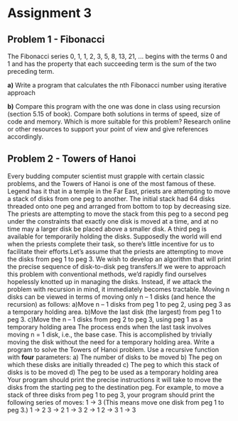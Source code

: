 # Assignment 3

## Problem 1 - Fibonacci
The Fibonacci series 0, 1, 1, 2, 3, 5, 8, 13, 21, ... begins with the terms 0 and 1 and has the property that each succeeding term is the sum of the two preceding term.

**a)** Write a program that calculates the nth Fibonacci number using iterative approach

**b)** Compare this program with the one was done in class using recursion (section 5.15 of book). Compare both solutions in terms of speed, size of code and memory. Which is more suitable for this problem? Research online or other resources to support your point of view and give references accordingly.

## Problem 2 - Towers of Hanoi
Every budding computer scientist must grapple with certain classic problems, and the Towers of Hanoi is one of the most famous of these. Legend has it that in a temple in the Far East, priests are attempting to move a stack of disks from one peg to another. The initial stack had 64 disks threaded onto one peg and arranged from bottom to top by decreasing size. The priests are attempting to move the stack from this peg to a second peg under the constraints that exactly one disk is moved at a time, and at no time may a larger disk be placed above a smaller disk. A third peg is available for temporarily holding the disks. Supposedly the world will end when the priests complete their task, so there’s little incentive for us to facilitate their efforts.Let’s assume that the priests are attempting to move the disks from peg 1 to peg 3. We wish to develop an algorithm that will print the precise sequence of disk-to-disk peg transfers.If we were to approach this problem with conventional methods, we’d rapidly find ourselves hopelessly knotted up in managing the disks. Instead, if we attack the problem with recursion in mind, it immediately becomes tractable. Moving n disks can be viewed in terms of moving only n – 1 disks (and hence the recursion) as follows:
a)Move n – 1 disks from peg 1 to peg 2, using peg 3 as a temporary holding area.
b)Move the last disk (the largest) from peg 1 to peg 3.
c)Move the n – 1 disks from peg 2 to peg 3, using peg 1 as a temporary holding area
The process ends when the last task involves moving n = 1 disk, i.e., the base case. This is accomplished by trivially moving the disk without the need for a temporary holding area.
Write a program to solve the Towers of Hanoi problem. Use a recursive function with **four** parameters:
a)   The number of disks to be moved
b)   The peg on which these disks are initially threaded
c)   The peg to which this stack of disks is to be moved
d)   The peg to be used as a temporary holding area
Your program should print the precise instructions it will take to move the disks from the starting peg to the destination peg.
For example, to move a stack of three disks from peg 1 to peg 3, your program should print the following series of moves:
1 → 3 (This means move one disk from peg 1 to peg 3.)
1 → 2
3 → 2
1 → 3
2 → 1
2 → 3
1 → 3
